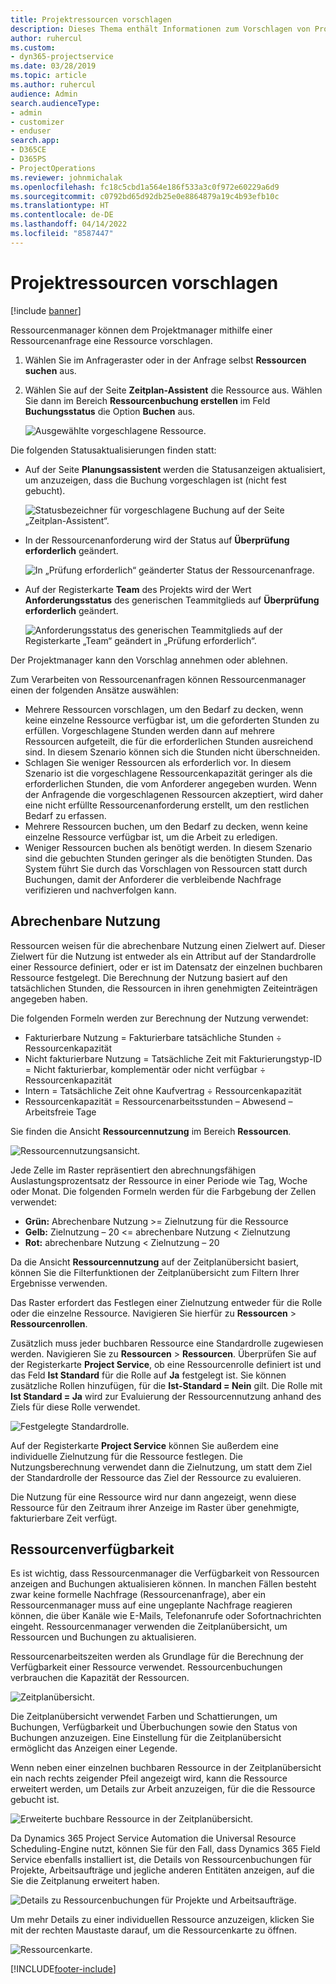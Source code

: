 ```yaml
---
title: Projektressourcen vorschlagen
description: Dieses Thema enthält Informationen zum Vorschlagen von Projektressourcen.
author: ruhercul
ms.custom:
- dyn365-projectservice
ms.date: 03/28/2019
ms.topic: article
ms.author: ruhercul
audience: Admin
search.audienceType:
- admin
- customizer
- enduser
search.app:
- D365CE
- D365PS
- ProjectOperations
ms.reviewer: johnmichalak
ms.openlocfilehash: fc18c5cbd1a564e186f533a3c0f972e60229a6d9
ms.sourcegitcommit: c0792bd65d92db25e0e8864879a19c4b93efb10c
ms.translationtype: HT
ms.contentlocale: de-DE
ms.lasthandoff: 04/14/2022
ms.locfileid: "8587447"
---
```

# <a name="propose-project-resources"></a>Projektressourcen vorschlagen

[!include [banner](../includes/psa-now-project-operations.md)]

Ressourcenmanager können dem Projektmanager mithilfe einer Ressourcenanfrage eine Ressource vorschlagen.

1. Wählen Sie im Anfrageraster oder in der Anfrage selbst **Ressourcen suchen** aus.
2. Wählen Sie auf der Seite **Zeitplan-Assistent** die Ressource aus. Wählen Sie dann im Bereich **Ressourcenbuchung erstellen** im Feld **Buchungsstatus** die Option **Buchen** aus.

    ![Ausgewählte vorgeschlagene Ressource.](media/Resource-Management-image62.png)

Die folgenden Statusaktualisierungen finden statt:

- Auf der Seite **Planungsassistent** werden die Statusanzeigen aktualisiert, um anzuzeigen, dass die Buchung vorgeschlagen ist (nicht fest gebucht).

    ![Statusbezeichner für vorgeschlagene Buchung auf der Seite „Zeitplan-Assistent“.](media/Resource-Management-image63.png)

- In der Ressourcenanforderung wird der Status auf **Überprüfung erforderlich** geändert.

    ![In „Prüfung erforderlich“ geänderter Status der Ressourcenanfrage.](media/Resource-Management-image64.png)

- Auf der Registerkarte **Team** des Projekts wird der Wert **Anforderungsstatus** des generischen Teammitglieds auf **Überprüfung erforderlich** geändert.

    ![Anforderungsstatus des generischen Teammitglieds auf der Registerkarte „Team“ geändert in „Prüfung erforderlich“.](media/Resource-Management-image48.png)

Der Projektmanager kann den Vorschlag annehmen oder ablehnen.

Zum Verarbeiten von Ressourcenanfragen können Ressourcenmanager einen der folgenden Ansätze auswählen:

- Mehrere Ressourcen vorschlagen, um den Bedarf zu decken, wenn keine einzelne Ressource verfügbar ist, um die geforderten Stunden zu erfüllen. Vorgeschlagene Stunden werden dann auf mehrere Ressourcen aufgeteilt, die für die erforderlichen Stunden ausreichend sind. In diesem Szenario können sich die Stunden nicht überschneiden.
- Schlagen Sie weniger Ressourcen als erforderlich vor. In diesem Szenario ist die vorgeschlagene Ressourcenkapazität geringer als die erforderlichen Stunden, die vom Anforderer angegeben wurden. Wenn der Anfragende die vorgeschlagenen Ressourcen akzeptiert, wird daher eine nicht erfüllte Ressourcenanforderung erstellt, um den restlichen Bedarf zu erfassen.
- Mehrere Ressourcen buchen, um den Bedarf zu decken, wenn keine einzelne Ressource verfügbar ist, um die Arbeit zu erledigen.
- Weniger Ressourcen buchen als benötigt werden. In diesem Szenario sind die gebuchten Stunden geringer als die benötigten Stunden. Das System führt Sie durch das Vorschlagen von Ressourcen statt durch Buchungen, damit der Anforderer die verbleibende Nachfrage verifizieren und nachverfolgen kann.

## <a name="billable-utilization"></a>Abrechenbare Nutzung

Ressourcen weisen für die abrechenbare Nutzung einen Zielwert auf. Dieser Zielwert für die Nutzung ist entweder als ein Attribut auf der Standardrolle einer Ressource definiert, oder er ist im Datensatz der einzelnen buchbaren Ressource festgelegt. Die Berechnung der Nutzung basiert auf den tatsächlichen Stunden, die Ressourcen in ihren genehmigten Zeiteinträgen angegeben haben.

Die folgenden Formeln werden zur Berechnung der Nutzung verwendet:

- Fakturierbare Nutzung = Fakturierbare tatsächliche Stunden ÷ Ressourcenkapazität
- Nicht fakturierbare Nutzung = Tatsächliche Zeit mit Fakturierungstyp-ID = Nicht fakturierbar, komplementär oder nicht verfügbar ÷ Ressourcenkapazität
- Intern = Tatsächliche Zeit ohne Kaufvertrag ÷ Ressourcenkapazität
- Ressourcenkapazität = Ressourcenarbeitsstunden – Abwesend – Arbeitsfreie Tage

Sie finden die Ansicht **Ressourcennutzung** im Bereich **Ressourcen**.

![Ressourcennutzungsansicht.](media/Resource-Management-image65.png)

Jede Zelle im Raster repräsentiert den abrechnungsfähigen Auslastungsprozentsatz der Ressource in einer Periode wie Tag, Woche oder Monat. Die folgenden Formeln werden für die Farbgebung der Zellen verwendet:

- **Grün:** Abrechenbare Nutzung \>= Zielnutzung für die Ressource
- **Gelb:** Zielnutzung – 20 \<= abrechenbare Nutzung \< Zielnutzung
- **Rot:** abrechenbare Nutzung \< Zielnutzung – 20

Da die Ansicht **Ressourcennutzung** auf der Zeitplanübersicht basiert, können Sie die Filterfunktionen der Zeitplanübersicht zum Filtern Ihrer Ergebnisse verwenden.

Das Raster erfordert das Festlegen einer Zielnutzung entweder für die Rolle oder die einzelne Ressource. Navigieren Sie hierfür zu **Ressourcen** \> **Ressourcenrollen**.

Zusätzlich muss jeder buchbaren Ressource eine Standardrolle zugewiesen werden. Navigieren Sie zu **Ressourcen** \> **Ressourcen**. Überprüfen Sie auf der Registerkarte **Project Service**, ob eine Ressourcenrolle definiert ist und das Feld **Ist Standard** für die Rolle auf **Ja** festgelegt ist. Sie können zusätzliche Rollen hinzufügen, für die **Ist-Standard = Nein** gilt. Die Rolle mit **Ist Standard = Ja** wird zur Evaluierung der Ressourcennutzung anhand des Ziels für diese Rolle verwendet.

![Festgelegte Standardrolle.](media/Resource-Management-image67.png)

Auf der Registerkarte **Project Service** können Sie außerdem eine individuelle Zielnutzung für die Ressource festlegen. Die Nutzungsberechnung verwendet dann die Zielnutzung, um statt dem Ziel der Standardrolle der Ressource das Ziel der Ressource zu evaluieren.

Die Nutzung für eine Ressource wird nur dann angezeigt, wenn diese Ressource für den Zeitraum ihrer Anzeige im Raster über genehmigte, fakturierbare Zeit verfügt.

## <a name="resource-availability"></a>Ressourcenverfügbarkeit

Es ist wichtig, dass Ressourcenmanager die Verfügbarkeit von Ressourcen anzeigen and Buchungen aktualisieren können. In manchen Fällen besteht zwar keine formelle Nachfrage (Ressourcenanfrage), aber ein Ressourcenmanager muss auf eine ungeplante Nachfrage reagieren können, die über Kanäle wie E-Mails, Telefonanrufe oder Sofortnachrichten eingeht. Ressourcenmanager verwenden die Zeitplanübersicht, um Ressourcen und Buchungen zu aktualisieren.

Ressourcenarbeitszeiten werden als Grundlage für die Berechnung der Verfügbarkeit einer Ressource verwendet. Ressourcenbuchungen verbrauchen die Kapazität der Ressourcen.

![Zeitplanübersicht.](media/Resource-Management-image68.png)

Die Zeitplanübersicht verwendet Farben und Schattierungen, um Buchungen, Verfügbarkeit und Überbuchungen sowie den Status von Buchungen anzuzeigen. Eine Einstellung für die Zeitplanübersicht ermöglicht das Anzeigen einer Legende.

Wenn neben einer einzelnen buchbaren Ressource in der Zeitplanübersicht ein nach rechts zeigender Pfeil angezeigt wird, kann die Ressource erweitert werden, um Details zur Arbeit anzuzeigen, für die die Ressource gebucht ist.

![Erweiterte buchbare Ressource in der Zeitplanübersicht.](media/Resource-Management-image69.png)

Da Dynamics 365 Project Service Automation die Universal Resource Scheduling-Engine nutzt, können Sie für den Fall, dass Dynamics 365 Field Service ebenfalls installiert ist, die Details von Ressourcenbuchungen für Projekte, Arbeitsaufträge und jegliche anderen Entitäten anzeigen, auf die Sie die Zeitplanung erweitert haben.

![Details zu Ressourcenbuchungen für Projekte und Arbeitsaufträge.](media/Resource-Management-image70.png)

Um mehr Details zu einer individuellen Ressource anzuzeigen, klicken Sie mit der rechten Maustaste darauf, um die Ressourcenkarte zu öffnen.

![Ressourcenkarte.](media/Resource-Management-image71.png)


[!INCLUDE[footer-include](../includes/footer-banner.md)]
